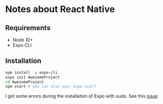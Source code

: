 # Notes about React Native

## Requirements

- Node 10+
- Expo CLI

## Installation

```bash
npm install -g expo-cli
expo init AwesomeProject
cd AwesomeProject
npm start # you can also use: expo start
```

I got some errors during the installation of Expo with sudo. See this [issue](https://github.com/expo/expo-cli/issues/412)